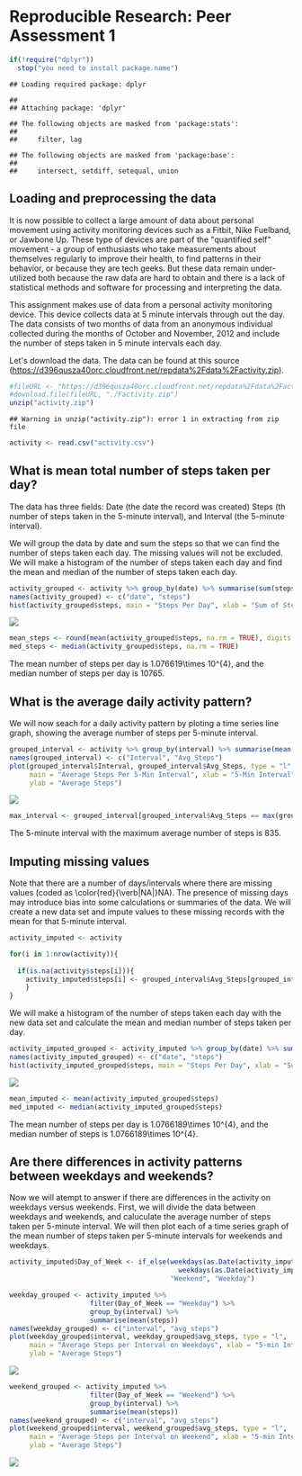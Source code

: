 # Reproducible Research: Peer Assessment 1

```r
if(!require("dplyr"))
  stop("you need to install package.name")
```

```
## Loading required package: dplyr
```

```
## 
## Attaching package: 'dplyr'
```

```
## The following objects are masked from 'package:stats':
## 
##     filter, lag
```

```
## The following objects are masked from 'package:base':
## 
##     intersect, setdiff, setequal, union
```

## Loading and preprocessing the data
It is now possible to collect a large amount of data about personal movement using activity monitoring devices such as a Fitbit, Nike Fuelband, or Jawbone Up. These type of devices are part of the "quantified self" movement - a group of enthusiasts who take measurements about themselves regularly to improve their health, to find patterns in their behavior, or because they are tech geeks. But these data remain under-utilized both because the raw data are hard to obtain and there is a lack of statistical methods and software for processing and interpreting the data.

This assignment makes use of data from a personal activity monitoring device. This device collects data at 5 minute intervals through out the day. The data consists of two months of data from an anonymous individual collected during the months of October and November, 2012 and include the number of steps taken in 5 minute intervals each day.


Let's download the data.  The data can be found at this source (https://d396qusza40orc.cloudfront.net/repdata%2Fdata%2Factivity.zip).



```r
#fileURL <- "https://d396qusza40orc.cloudfront.net/repdata%2Fdata%2Factivity.zip"
#download.file(fileURL, "./Factivity.zip")
unzip("activity.zip")
```

```
## Warning in unzip("activity.zip"): error 1 in extracting from zip file
```

```r
activity <- read.csv("activity.csv")
```


## What is mean total number of steps taken per day?
The data has three fields:  Date (the date the record was created) Steps (th number of steps taken in the 5-minute interval), and Interval (the 5-minute interval).  

We will group the data by date and sum the steps so that we can find the number of steps taken each day.  The missing values will not be excluded.  We will make a histogram of the number of steps taken each day and find the mean and median of the number of steps taken each day.


```r
activity_grouped <- activity %>% group_by(date) %>% summarise(sum(steps))
names(activity_grouped) <- c("date", "steps")
hist(activity_grouped$steps, main = "Steps Per Day", xlab = "Sum of Steps Taken")
```

![](PA1_template_files/figure-html/unnamed-chunk-4-1.png)<!-- -->

```r
mean_steps <- round(mean(activity_grouped$steps, na.rm = TRUE), digits = 2)
med_steps <- median(activity_grouped$steps, na.rm = TRUE)
```

The mean number of steps per day is 1.076619\times 10^{4}, and the median number of steps per day is 10765.


## What is the average daily activity pattern?
We will now seach for a daily activity pattern by ploting a time series line graph, showing the average number of steps per 5-minute interval.


```r
grouped_interval <- activity %>% group_by(interval) %>% summarise(mean(steps, na.rm = TRUE))
names(grouped_interval) <- c("Interval", "Avg_Steps")
plot(grouped_interval$Interval, grouped_interval$Avg_Steps, type = "l", 
     main = "Average Steps Per 5-Min Interval", xlab = "5-Min Interval", 
     ylab = "Average Steps")
```

![](PA1_template_files/figure-html/unnamed-chunk-5-1.png)<!-- -->

```r
max_interval <- grouped_interval[grouped_interval$Avg_Steps == max(grouped_interval$Avg_Steps), 1]
```

The 5-minute interval with the maximum average number of steps is 835.



## Imputing missing values
Note that there are a number of days/intervals where there are missing values (coded as \color{red}{\verb|NA|}NA). The presence of missing days may introduce bias into some calculations or summaries of the data.  We will create a new data set and impute values to these missing records with the mean for that 5-minute interval.


```r
activity_imputed <- activity

for(i in 1:nrow(activity)){
    
  if(is.na(activity$steps[i])){
    activity_imputed$steps[i] <- grouped_interval$Avg_Steps[grouped_interval$Interval == activity$interval[i]]
    }
}
```
We will make a histogram of the number of steps taken each day with the new data set and calculate the mean and median number of steps taken per day.


```r
activity_imputed_grouped <- activity_imputed %>% group_by(date) %>% summarise(sum(steps))
names(activity_imputed_grouped) <- c("date", "steps")
hist(activity_imputed_grouped$steps, main = "Steps Per Day", xlab = "Sum of Steps Taken")
```

![](PA1_template_files/figure-html/unnamed-chunk-7-1.png)<!-- -->

```r
mean_imputed <- mean(activity_imputed_grouped$steps)
med_imputed <- median(activity_imputed_grouped$steps)
```
The mean number of steps per day is 1.0766189\times 10^{4}, and the median number of steps is 1.0766189\times 10^{4}.

## Are there differences in activity patterns between weekdays and weekends?
Now we will atempt to answer if there are differences in the activity on weekdays versus weekends.  First, we will divide the data between weekdays and weekends, and caluculate the average number of steps taken per 5-minute interval.  We will then plot each of a time series graph of the mean number of steps taken per 5-minute intervals for weekends and weekdays.


```r
activity_imputed$Day_of_Week <- if_else(weekdays(as.Date(activity_imputed$date, "%Y-%m-%d")) == "Saturday" | 
                                          weekdays(as.Date(activity_imputed$date, "%Y-%m-%d")) == "Sunday",
                                        "Weekend", "Weekday")

weekday_grouped <- activity_imputed %>% 
                    filter(Day_of_Week == "Weekday") %>% 
                    group_by(interval) %>% 
                    summarise(mean(steps))
names(weekday_grouped) <- c("interval", "avg_steps")
plot(weekday_grouped$interval, weekday_grouped$avg_steps, type = "l",
     main = "Average Steps per Interval on Weekdays", xlab = "5-min Interval",
     ylab = "Average Steps")
```

![](PA1_template_files/figure-html/unnamed-chunk-8-1.png)<!-- -->

```r
weekend_grouped <- activity_imputed %>% 
                    filter(Day_of_Week == "Weekend") %>% 
                    group_by(interval) %>% 
                    summarise(mean(steps))
names(weekend_grouped) <- c("interval", "avg_steps")
plot(weekend_grouped$interval, weekend_grouped$avg_steps, type = "l",
     main = "Average Steps per Interval on Weekend", xlab = "5-min Interval",
     ylab = "Average Steps")
```

![](PA1_template_files/figure-html/unnamed-chunk-8-2.png)<!-- -->
